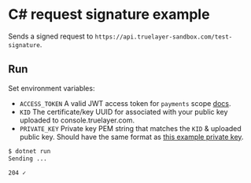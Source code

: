 # C# request signature example
Sends a signed request to `https://api.truelayer-sandbox.com/test-signature`.

## Run
Set environment variables:
* `ACCESS_TOKEN` A valid JWT access token for `payments` scope [docs](https://docs.truelayer.com/docs/generate-a-payments-access-token).
* `KID` The certificate/key UUID for associated with your public key uploaded to console.truelayer.com.
* `PRIVATE_KEY` Private key PEM string that matches the `KID` & uploaded public key.
  Should have the same format as [this example private key](../../../test-resources/ec512-private.pem).

```sh
$ dotnet run
Sending ...

204 ✓
```
